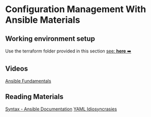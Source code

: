 # Configuration Management With Ansible Materials

## Working environment setup
Use the terraform folder provided in this section [see: **here** ➡️](../materials/terraform)

## Videos

[Ansible Fundamentals](https://app.pluralsight.com/library/courses/ansible-fundamentals/table-of-contents)

## Reading Materials

[Syntax - Ansible Documentation](https://docs.ansible.com/ansible/latest/reference_appendices/YAMLSyntax.html)
[YAML Idiosyncrasies](https://docs.saltstack.com/en/latest/topics/troubleshooting/yaml_idiosyncrasies.html)
